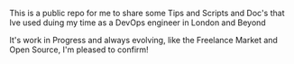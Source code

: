 This is a public repo for me to share some Tips and Scripts and Doc's that Ive used duing my time as a DevOps engineer in London and Beyond

It's work in Progress and always evolving, like the Freelance Market and Open Source, I'm pleased to confirm!
